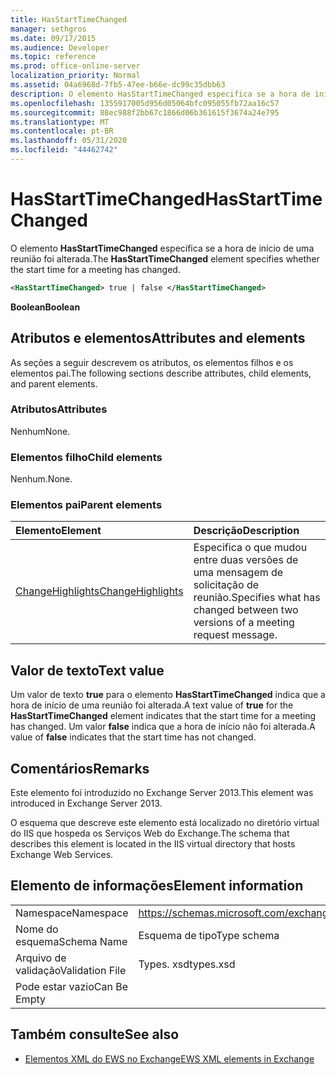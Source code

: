 ```yaml
---
title: HasStartTimeChanged
manager: sethgros
ms.date: 09/17/2015
ms.audience: Developer
ms.topic: reference
ms.prod: office-online-server
localization_priority: Normal
ms.assetid: 04a6968d-7fb5-47ee-b66e-dc99c35dbb63
description: O elemento HasStartTimeChanged especifica se a hora de início de uma reunião foi alterada.
ms.openlocfilehash: 1355917005d956d05064bfc095055fb72aa16c57
ms.sourcegitcommit: 88ec988f2bb67c1866d06b361615f3674a24e795
ms.translationtype: MT
ms.contentlocale: pt-BR
ms.lasthandoff: 05/31/2020
ms.locfileid: "44462742"
---
```

# <a name="hasstarttimechanged"></a><span data-ttu-id="2de8d-103">HasStartTimeChanged</span><span class="sxs-lookup"><span data-stu-id="2de8d-103">HasStartTimeChanged</span></span>

<span data-ttu-id="2de8d-104">O elemento **HasStartTimeChanged** especifica se a hora de início de uma reunião foi alterada.</span><span class="sxs-lookup"><span data-stu-id="2de8d-104">The **HasStartTimeChanged** element specifies whether the start time for a meeting has changed.</span></span> 
  
```XML
<HasStartTimeChanged> true | false </HasStartTimeChanged>
```

 <span data-ttu-id="2de8d-105">**Boolean**</span><span class="sxs-lookup"><span data-stu-id="2de8d-105">**Boolean**</span></span>
## <a name="attributes-and-elements"></a><span data-ttu-id="2de8d-106">Atributos e elementos</span><span class="sxs-lookup"><span data-stu-id="2de8d-106">Attributes and elements</span></span>

<span data-ttu-id="2de8d-107">As seções a seguir descrevem os atributos, os elementos filhos e os elementos pai.</span><span class="sxs-lookup"><span data-stu-id="2de8d-107">The following sections describe attributes, child elements, and parent elements.</span></span>
  
### <a name="attributes"></a><span data-ttu-id="2de8d-108">Atributos</span><span class="sxs-lookup"><span data-stu-id="2de8d-108">Attributes</span></span>

<span data-ttu-id="2de8d-109">Nenhum</span><span class="sxs-lookup"><span data-stu-id="2de8d-109">None.</span></span>
  
### <a name="child-elements"></a><span data-ttu-id="2de8d-110">Elementos filho</span><span class="sxs-lookup"><span data-stu-id="2de8d-110">Child elements</span></span>

<span data-ttu-id="2de8d-111">Nenhum.</span><span class="sxs-lookup"><span data-stu-id="2de8d-111">None.</span></span>
  
### <a name="parent-elements"></a><span data-ttu-id="2de8d-112">Elementos pai</span><span class="sxs-lookup"><span data-stu-id="2de8d-112">Parent elements</span></span>

|<span data-ttu-id="2de8d-113">**Elemento**</span><span class="sxs-lookup"><span data-stu-id="2de8d-113">**Element**</span></span>|<span data-ttu-id="2de8d-114">**Descrição**</span><span class="sxs-lookup"><span data-stu-id="2de8d-114">**Description**</span></span>|
|:-----|:-----|
|[<span data-ttu-id="2de8d-115">ChangeHighlights</span><span class="sxs-lookup"><span data-stu-id="2de8d-115">ChangeHighlights</span></span>](changehighlights.md) <br/> |<span data-ttu-id="2de8d-116">Especifica o que mudou entre duas versões de uma mensagem de solicitação de reunião.</span><span class="sxs-lookup"><span data-stu-id="2de8d-116">Specifies what has changed between two versions of a meeting request message.</span></span>  <br/> |
   
## <a name="text-value"></a><span data-ttu-id="2de8d-117">Valor de texto</span><span class="sxs-lookup"><span data-stu-id="2de8d-117">Text value</span></span>

<span data-ttu-id="2de8d-118">Um valor de texto **true** para o elemento **HasStartTimeChanged** indica que a hora de início de uma reunião foi alterada.</span><span class="sxs-lookup"><span data-stu-id="2de8d-118">A text value of **true** for the **HasStartTimeChanged** element indicates that the start time for a meeting has changed.</span></span> <span data-ttu-id="2de8d-119">Um valor **false** indica que a hora de início não foi alterada.</span><span class="sxs-lookup"><span data-stu-id="2de8d-119">A value of **false** indicates that the start time has not changed.</span></span> 
  
## <a name="remarks"></a><span data-ttu-id="2de8d-120">Comentários</span><span class="sxs-lookup"><span data-stu-id="2de8d-120">Remarks</span></span>

<span data-ttu-id="2de8d-121">Este elemento foi introduzido no Exchange Server 2013.</span><span class="sxs-lookup"><span data-stu-id="2de8d-121">This element was introduced in Exchange Server 2013.</span></span>
  
<span data-ttu-id="2de8d-122">O esquema que descreve este elemento está localizado no diretório virtual do IIS que hospeda os Serviços Web do Exchange.</span><span class="sxs-lookup"><span data-stu-id="2de8d-122">The schema that describes this element is located in the IIS virtual directory that hosts Exchange Web Services.</span></span>
  
## <a name="element-information"></a><span data-ttu-id="2de8d-123">Elemento de informações</span><span class="sxs-lookup"><span data-stu-id="2de8d-123">Element information</span></span>

|||
|:-----|:-----|
|<span data-ttu-id="2de8d-124">Namespace</span><span class="sxs-lookup"><span data-stu-id="2de8d-124">Namespace</span></span>  <br/> |https://schemas.microsoft.com/exchange/services/2006/types  <br/> |
|<span data-ttu-id="2de8d-125">Nome do esquema</span><span class="sxs-lookup"><span data-stu-id="2de8d-125">Schema Name</span></span>  <br/> |<span data-ttu-id="2de8d-126">Esquema de tipo</span><span class="sxs-lookup"><span data-stu-id="2de8d-126">Type schema</span></span>  <br/> |
|<span data-ttu-id="2de8d-127">Arquivo de validação</span><span class="sxs-lookup"><span data-stu-id="2de8d-127">Validation File</span></span>  <br/> |<span data-ttu-id="2de8d-128">Types. xsd</span><span class="sxs-lookup"><span data-stu-id="2de8d-128">types.xsd</span></span>  <br/> |
|<span data-ttu-id="2de8d-129">Pode estar vazio</span><span class="sxs-lookup"><span data-stu-id="2de8d-129">Can Be Empty</span></span>  <br/> ||
   
## <a name="see-also"></a><span data-ttu-id="2de8d-130">Também consulte</span><span class="sxs-lookup"><span data-stu-id="2de8d-130">See also</span></span>



- [<span data-ttu-id="2de8d-131">Elementos XML do EWS no Exchange</span><span class="sxs-lookup"><span data-stu-id="2de8d-131">EWS XML elements in Exchange</span></span>](ews-xml-elements-in-exchange.md)

